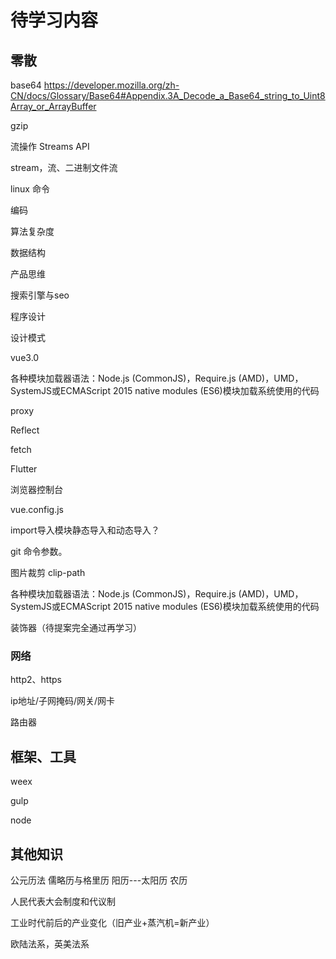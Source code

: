 # 待学习内容

## 零散

base64  https://developer.mozilla.org/zh-CN/docs/Glossary/Base64#Appendix.3A_Decode_a_Base64_string_to_Uint8Array_or_ArrayBuffer

gzip

流操作 Streams API

stream，流、二进制文件流

linux 命令

编码

算法复杂度

数据结构

产品思维

搜索引擎与seo

程序设计

设计模式

vue3.0

各种模块加载器语法：Node.js (CommonJS)，Require.js (AMD)，UMD，SystemJS或ECMAScript 2015 native modules (ES6)模块加载系统使用的代码

proxy

Reflect

fetch

Flutter

浏览器控制台

vue.config.js

import导入模块静态导入和动态导入？

git 命令参数。

图片裁剪	clip-path

各种模块加载器语法：Node.js (CommonJS)，Require.js (AMD)，UMD，SystemJS或ECMAScript 2015 native modules (ES6)模块加载系统使用的代码

装饰器（待提案完全通过再学习）
### 网络

http2、https

ip地址/子网掩码/网关/网卡

路由器

## 框架、工具
weex

gulp

node
## 其他知识

公元历法
  儒略历与格里历
  阳历---太阳历
  农历

人民代表大会制度和代议制

工业时代前后的产业变化（旧产业+蒸汽机=新产业）

欧陆法系，英美法系